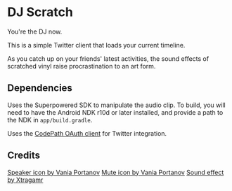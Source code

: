 # DJ Scratch

You're the DJ now.

This is a simple Twitter client that loads your current timeline. 

As you catch up on your friends' latest activities, the sound effects of scratched vinyl raise procrastination to an art form.

## Dependencies

Uses the Superpowered SDK to manipulate the audio clip. To build, you will need to have the Android NDK r10d or later installed, and provide a path to the NDK in `app/build.gradle`.

Uses the [CodePath OAuth client](https://github.com/codepath/android-oauth-handler) for Twitter integration.

## Credits
[Speaker icon by Vania Portanov](https://thenounproject.com/term/speaker/10453/)
[Mute icon by Vania Portanov](https://thenounproject.com/term/mute/10454/)
[Sound effect by Xtragamr](https://www.freesound.org/people/xtrgamr/sounds/257777/)
